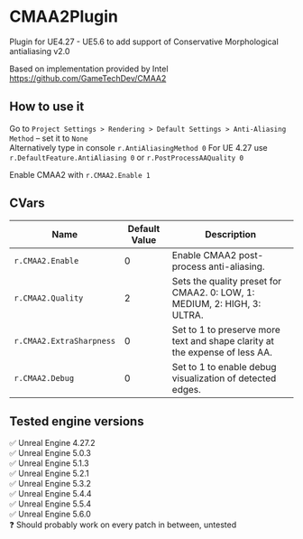 # CMAA2Plugin
Plugin for UE4.27 - UE5.6 to add support of Conservative Morphological antialiasing v2.0
  
  Based on implementation provided by Intel https://github.com/GameTechDev/CMAA2
## How to use it
Go to `Project Settings > Rendering > Default Settings > Anti-Aliasing Method` – set it to `None`   
  Alternatively type in console `r.AntiAliasingMethod 0` 
 For UE 4.27 use `r.DefaultFeature.AntiAliasing 0` or `r.PostProcessAAQuality 0`

Enable CMAA2 with `r.CMAA2.Enable 1`

## CVars
| Name    | Default Value | Description |
| -------- | ------- | ------- |
| `r.CMAA2.Enable`  | 0    | Enable CMAA2 post-process anti-aliasing. |
| `r.CMAA2.Quality` | 2     | Sets the quality preset for CMAA2. 0: LOW, 1: MEDIUM, 2: HIGH, 3: ULTRA. |
| `r.CMAA2.ExtraSharpness`    | 0    | Set to 1 to preserve more text and shape clarity at the expense of less AA. |
| `r.CMAA2.Debug` | 0 | Set to 1 to enable debug visualization of detected edges. |

## Tested engine versions
  ✅ Unreal Engine 4.27.2  
  ✅ Unreal Engine 5.0.3  
  ✅ Unreal Engine 5.1.3  
  ✅ Unreal Engine 5.2.1  
  ✅ Unreal Engine 5.3.2  
  ✅ Unreal Engine 5.4.4  
  ✅ Unreal Engine 5.5.4  
  ✅ Unreal Engine 5.6.0   
  ❓ Should probably work on every patch in between, untested
